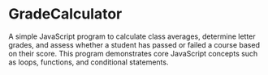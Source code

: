 # GradeCalculator
A simple JavaScript program to calculate class averages, determine letter grades, and assess whether a student has passed or failed a course based on their score. This program demonstrates core JavaScript concepts such as loops, functions, and conditional statements.
